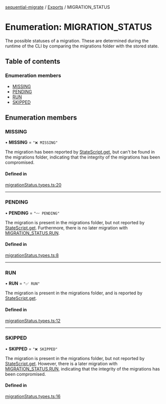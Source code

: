 [sequential-migrate](../README.md) / [Exports](../modules.md) / MIGRATION\_STATUS

# Enumeration: MIGRATION\_STATUS

The possible statuses of a migration. These are determined during the runtime of the CLI by comparing the migrations folder with the stored state.

## Table of contents

### Enumeration members

- [MISSING](MIGRATION_STATUS.md#missing)
- [PENDING](MIGRATION_STATUS.md#pending)
- [RUN](MIGRATION_STATUS.md#run)
- [SKIPPED](MIGRATION_STATUS.md#skipped)

## Enumeration members

### MISSING

• **MISSING** = `"❌ MISSING"`

The migration has been reported by [StateScript.get](../interfaces/StateScript.md#get), but can't be found in the migrations folder, indicating that the integrity of the migrations has been compromised.

#### Defined in

[migrationStatus.types.ts:20](https://github.com/Ivo-Evans/sequential-migrate/blob/a268585/src/types/migrationStatus.types.ts#L20)

___

### PENDING

• **PENDING** = `"〰️ PENDING"`

The migration is present in the migrations folder, but not reported by [StateScript.get](../interfaces/StateScript.md#get). Furthermore, there is no later migration with [MIGRATION_STATUS.RUN](MIGRATION_STATUS.md#run).

#### Defined in

[migrationStatus.types.ts:8](https://github.com/Ivo-Evans/sequential-migrate/blob/a268585/src/types/migrationStatus.types.ts#L8)

___

### RUN

• **RUN** = `"✅ RUN"`

The migration is present in the migrations folder, and is reported by [StateScript.get](../interfaces/StateScript.md#get).

#### Defined in

[migrationStatus.types.ts:12](https://github.com/Ivo-Evans/sequential-migrate/blob/a268585/src/types/migrationStatus.types.ts#L12)

___

### SKIPPED

• **SKIPPED** = `"❌ SKIPPED"`

The migration is present in the migrations folder, but not reported by [StateScript.get](../interfaces/StateScript.md#get). However, there is a later migration with [MIGRATION_STATUS.RUN](MIGRATION_STATUS.md#run), indicating that the integrity of the migrations has been compromised.

#### Defined in

[migrationStatus.types.ts:16](https://github.com/Ivo-Evans/sequential-migrate/blob/a268585/src/types/migrationStatus.types.ts#L16)
